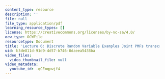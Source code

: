 ```yaml
---
content_type: resource
description: ''
file: null
file_type: application/pdf
learning_resource_types: []
license: https://creativecommons.org/licenses/by-nc-sa/4.0/
ocw_type: OCWFile
resourcetype: Document
title: 'Lecture 6: Discrete Random Variable Examples Joint PMFs transcript'
uid: b3de811d-91d9-4d57-b746-0daeea5438ba
video_files:
  video_thumbnail_file: null
video_metadata:
  youtube_id: -qCEoqpwjf4
---
```


